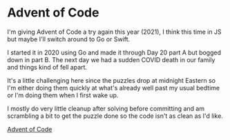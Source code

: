 # Advent of Code

I'm giving Advent of Code a try again this year (2021), I think this time in JS but maybe I'll switch around to Go or Swift.

I started it in 2020 using Go and made it through Day 20 part A but bogged down in part B. The next day we had a sudden COVID death in our family and things kind of fell apart. 

It's a little challenging here since the puzzles drop at midnight Eastern so I'm either doing them quickly at what's already well past my usual bedtime or I'm doing them when I first wake up.

I mostly do very little cleanup after solving before committing and am scrambling a bit to get the puzzle done so the code isn't as clean as I'd like.

[Advent of Code](https://adventofcode.com/)


